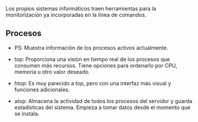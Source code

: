 Los propios sistemas informáticos traen herramientas para la monitorización ya incorporadas en la línea de comandos.

## Procesos

* PS: Muestra información de los procesos activos actualmente.

* top: Proporciona una visión en tiempo real de los procesos que consumen más recursos. Tiene opciones para ordenarlo por CPU, memoria u otro valor deseado.

* htop: Es muy parecido a top, pero con una interfaz más visual y funciones adicionales.

* atop: Almacena la actividad de todos los procesos del servidor y guarda estadísticas del sistema. Empieza a tomar datos desde el momento que se instala.
